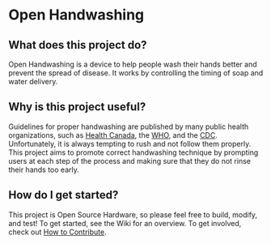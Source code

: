 # Open Handwashing

## What does this project do?

Open Handwashing is a device to help people wash their hands better and prevent the spread of disease. It works by controlling the timing of soap and water delivery.

## Why is this project useful?

Guidelines for proper handwashing are published by many public health organizations, such as [Health Canada](https://www.canada.ca/en/health-canada/services/healthy-living/your-health/diseases/benefits-hand-washing.html), the [WHO](https://www.who.int/gpsc/clean_hands_protection/en/), and the [CDC](https://www.cdc.gov/handwashing/when-how-handwashing.html). Unfortunately, it is always tempting to rush and not follow them properly.
This project aims to promote correct handwashing technique by prompting users at each step of the process and making sure that they do not rinse their hands too early.

## How do I get started?

This project is Open Source Hardware, so please feel free to build, modify, and test! To get started, see the Wiki for an overview. To get involved, check out [How to Contribute](CONTRIBUTING.md).
